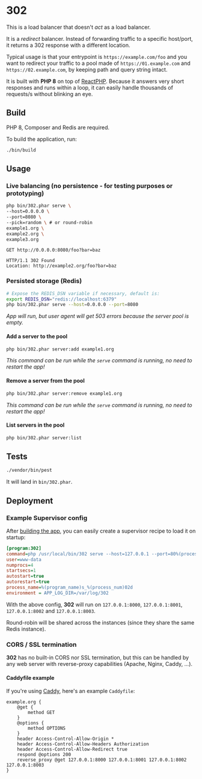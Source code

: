# 302

This is a load balancer that doesn't _act_ as a load balancer. 

It is a _redirect_ balancer. Instead of forwarding traffic to a specific host/port, 
it returns a 302 response with a different location.

Typical usage is that your entrypoint is `https://example.com/foo` and you want to redirect your traffic 
to a pool made of `https://01.example.com` and `https://02.example.com`, by keeping path and query string intact.

It is built with  **PHP 8** on top of [ReactPHP](https://reactphp.org/). 
Because it answers very short responses and runs within a loop, it can easily handle thousands of requests/s 
without blinking an eye.

## Build

PHP 8, Composer and Redis are required.

To build the application, run:

```bash
./bin/build
```

## Usage

### Live balancing (no persistence - for testing purposes or prototyping)

```bash
php bin/302.phar serve \
--host=0.0.0.0 \
--port=8080 \
--pick=random \ # or round-robin
example1.org \
example2.org \
example3.org
```

```http request
GET http://0.0.0.0:8080/foo?bar=baz

HTTP/1.1 302 Found 
Location: http://example2.org/foo?bar=baz
```

### Persisted storage (Redis)

```bash
# Expose the REDIS_DSN variable if necessary, default is:
export REDIS_DSN="redis://localhost:6379"
php bin/302.phar serve --host=0.0.0.0 --port=8080
```

_App will run, but user agent will get 503 errors because the server pool is empty._

#### Add a server to the pool

```bash
php bin/302.phar server:add example1.org
```

_This command can be run while the `serve` command is running, no need to restart the app!_

#### Remove a server from the pool

```bash
php bin/302.phar server:remove example1.org
```

_This command can be run while the `serve` command is running, no need to restart the app!_

#### List servers in the pool

```bash
php bin/302.phar server:list
```

## Tests

```bash
./vendor/bin/pest
```

It will land in `bin/302.phar`.

## Deployment 

### Example Supervisor config

After [building the app](#build), you can easily create a supervisor recipe to load it on startup:

```ini
[program:302]
command=php /usr/local/bin/302 serve --host=127.0.0.1 --port=80%(process_num)02d
user=www-data
numprocs=4
startsecs=1
autostart=true
autorestart=true
process_name=%(program_name)s_%(process_num)02d
environment = APP_LOG_DIR=/var/log/302
```

With the above config, **302** will run on `127.0.0.1:8000`, `127.0.0.1:8001`, `127.0.0.1:8002` and `127.0.0.1:8003`.

Round-robin will be shared across the instances (since they share the same Redis instance).

### CORS / SSL termination

**302** has no built-in CORS nor SSL termination, but this can be handled by any web server with reverse-proxy capabilities 
(Apache, Nginx, Caddy, ...).

#### Caddyfile example

If you're using [Caddy](https://caddyserver.com/), here's an example `Caddyfile`:

```
example.org {
    @get {
        method GET
    }
    @options {
        method OPTIONS
    }
    header Access-Control-Allow-Origin *
    header Access-Control-Allow-Headers Authorization
    header Access-Control-Allow-Redirect true
    respond @options 200
    reverse_proxy @get 127.0.0.1:8000 127.0.0.1:8001 127.0.0.1:8002 127.0.0.1:8003
}
```
